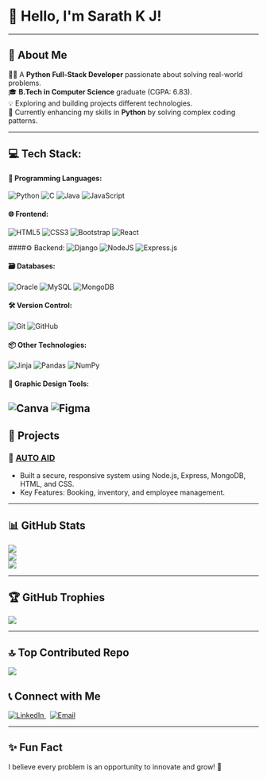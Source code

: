 # 👋 Hello, I'm Sarath K J!  

---

## 🌟 About Me  
👨‍💻 A **Python Full-Stack Developer** passionate about solving real-world problems.  
🎓 **B.Tech in Computer Science** graduate (CGPA: 6.83).  
💡 Exploring and building projects different technologies.<br>
🌱 Currently enhancing my skills in **Python** by solving complex coding patterns.  


---

## 💻 Tech Stack:

#### 🔧 Programming Languages:
![Python](https://img.shields.io/badge/python-3670A0?style=for-the-badge&logo=python&logoColor=ffdd54) 
![C](https://img.shields.io/badge/c-%2300599C.svg?style=for-the-badge&logo=c&logoColor=white) 
![Java](https://img.shields.io/badge/java-%23E34F26.svg?style=for-the-badge&logo=java&logoColor=white)
![JavaScript](https://img.shields.io/badge/javascript-%23323330.svg?style=for-the-badge&logo=javascript&logoColor=%23F7DF1E)

#### 🌐 Frontend:
![HTML5](https://img.shields.io/badge/html5-%23E34F26.svg?style=for-the-badge&logo=html5&logoColor=white)
![CSS3](https://img.shields.io/badge/css3-%231572B6.svg?style=for-the-badge&logo=css3&logoColor=white)
![Bootstrap](https://img.shields.io/badge/bootstrap-%23563D7C.svg?style=for-the-badge&logo=bootstrap&logoColor=white)
![React](https://img.shields.io/badge/react-%2320232a.svg?style=for-the-badge&logo=react&logoColor=%2361DAFB)

####⚙️ Backend:
![Django](https://img.shields.io/badge/django-%23092E20.svg?style=for-the-badge&logo=django&logoColor=white)
![NodeJS](https://img.shields.io/badge/node.js-6DA55F?style=for-the-badge&logo=node.js&logoColor=white)
![Express.js](https://img.shields.io/badge/express.js-%23404d59.svg?style=for-the-badge&logo=express&logoColor=%2361DAFB)

#### 🗃️ Databases:
![Oracle](https://img.shields.io/badge/Oracle-F80000?style=for-the-badge&logo=oracle&logoColor=white)
![MySQL](https://img.shields.io/badge/mysql-4479A1.svg?style=for-the-badge&logo=mysql&logoColor=white)
![MongoDB](https://img.shields.io/badge/MongoDB-%234ea94b.svg?style=for-the-badge&logo=mongodb&logoColor=white)

#### 🛠️ Version Control:
![Git](https://img.shields.io/badge/git-%23F05032.svg?style=for-the-badge&logo=git&logoColor=white)
![GitHub](https://img.shields.io/badge/github-%23121011.svg?style=for-the-badge&logo=github&logoColor=white)

#### 📦 Other Technologies:
![Jinja](https://img.shields.io/badge/jinja-white.svg?style=for-the-badge&logo=jinja&logoColor=black)
![Pandas](https://img.shields.io/badge/pandas-%23150458.svg?style=for-the-badge&logo=pandas&logoColor=white)
![NumPy](https://img.shields.io/badge/numpy-%23013243.svg?style=for-the-badge&logo=numpy&logoColor=white)

#### 🎨 Graphic Design Tools:
![Canva](https://img.shields.io/badge/Canva-%2300C4CC.svg?style=for-the-badge&logo=Canva&logoColor=white)
![Figma](https://img.shields.io/badge/figma-%23F24E1E.svg?style=for-the-badge&logo=figma&logoColor=white)
---

## 💼 Projects  
### 🔹 **[AUTO AID](https://github.com/KJSarath11/auto-aid)**  
- Built a secure, responsive system using Node.js, Express, MongoDB, HTML, and CSS.
- Key Features: Booking, inventory, and employee management. 

---

## 📊 GitHub Stats  
![](https://github-readme-stats.vercel.app/api?username=KJSarath11&theme=dark&hide_border=false&include_all_commits=true&count_private=true)<br/>
![](https://github-readme-streak-stats.herokuapp.com/?user=KJSarath11&theme=dark&hide_border=false)<br/>
![](https://github-readme-stats.vercel.app/api/top-langs/?username=KJSarath11&theme=dark&hide_border=false&include_all_commits=true&count_private=true&layout=compact)


---

## 🏆 GitHub Trophies  
![](https://github-profile-trophy.vercel.app/?username=KJSarath11&theme=radical&no-frame=false&no-bg=true&margin-w=4)  

---
## 🔝 Top Contributed Repo
![](https://github-contributor-stats.vercel.app/api?username=KJSarath11&limit=5&theme=dark&combine_all_yearly_contributions=true)

## 📞 Connect with Me  
<p align="left">  
  <a href="https://www.linkedin.com/in/kjsarath11/" target="_blank">  
    <img src="https://img.shields.io/badge/LinkedIn-0A66C2?style=for-the-badge&logo=linkedin&logoColor=white" alt="LinkedIn"/>  
  </a>  &nbsp
  <a href="mailto:kjsarath76@gmail.com">  
    <img src="https://img.shields.io/badge/Email-EA4335?style=for-the-badge&logo=gmail&logoColor=white" alt="Email"/>  
  </a> 

---

## ✨ Fun Fact  
I believe every problem is an opportunity to innovate and grow! 🚀  

